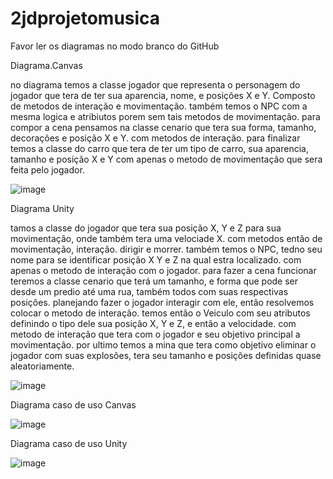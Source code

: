 # 2jdprojetomusica

Favor ler os diagramas no modo branco do GitHub




Diagrama.Canvas

no diagrama temos a classe jogador que representa o personagem do jogador que tera de ter sua aparencia, nome, e posições X e Y.
Composto de metodos de interação e movimentação. também temos o NPC com a mesma logica e atribiutos porem sem tais metodos de movimentação.
para compor a cena pensamos na classe cenario que tera sua forma, tamanho, decorações e posição X e Y. com metodos de interação.
para finalizar temos a classe do carro que tera de ter um tipo de carro, sua aparencia, tamanho e posição X e Y com apenas o metodo de movimentação
que sera feita pelo jogador.


![image](https://github.com/lucasnoelgb/2jdprojetomusica/assets/129121307/a5dd8e55-2cb2-4980-969b-d374064eff23)




Diagrama Unity

tamos a classe do jogador que tera sua posição X, Y e Z para sua movimentação, onde também tera uma velociade X. com metodos então de movimentação, interação.
dirigir e morrer.
também temos o NPC, tedno seu nome para se identificar posição X Y e Z na qual estra localizado. com apenas o metodo de interação com o jogador.
para fazer a cena funcionar teremos a classe cenario que terá um tamanho, e forma que pode ser desde um predio até uma rua, também todos com suas respectivas posições.
planejando fazer o jogador interagir com ele, então resolvemos colocar o metodo de interação. temos então o Veiculo com seu atributos definindo o tipo dele sua posição X, Y e Z, e então a velocidade.
com metodo de interação que tera com o jogador e seu objetivo principal a movimentação. por ultimo temos a mina que tera como objetivo eliminar o jogador com suas explosões, tera seu tamanho e posições definidas quase 
aleatoriamente.

![image](https://github.com/lucasnoelgb/2jdprojetomusica/assets/129121307/4469887d-5fca-4db0-8057-8848d1a33c38)




Diagrama caso de uso Canvas


![image](https://github.com/lucasnoelgb/2jdprojetomusica/assets/129121307/73461a70-2386-40eb-8f88-94ad5e410f3f)




Diagrama caso de uso Unity

![image](https://github.com/lucasnoelgb/2jdprojetomusica/assets/129121307/4c326fb9-842a-488e-a54d-4e9e362c9daf)

